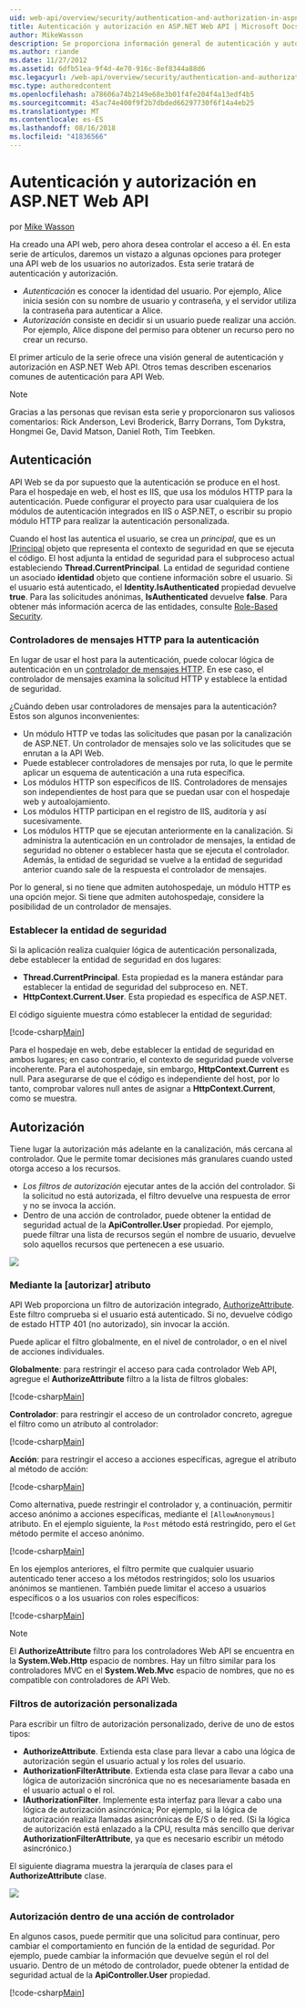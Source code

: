 ```yaml
---
uid: web-api/overview/security/authentication-and-authorization-in-aspnet-web-api
title: Autenticación y autorización en ASP.NET Web API | Microsoft Docs
author: MikeWasson
description: Se proporciona información general de autenticación y autorización en ASP.NET Web API.
ms.author: riande
ms.date: 11/27/2012
ms.assetid: 6dfb51ea-9f4d-4e70-916c-8ef8344a88d6
msc.legacyurl: /web-api/overview/security/authentication-and-authorization-in-aspnet-web-api
msc.type: authoredcontent
ms.openlocfilehash: a78606a74b2149e68e3b01f4fe204f4a13edf4b5
ms.sourcegitcommit: 45ac74e400f9f2b7dbded66297730f6f14a4eb25
ms.translationtype: MT
ms.contentlocale: es-ES
ms.lasthandoff: 08/16/2018
ms.locfileid: "41836566"
---
```

<a name="authentication-and-authorization-in-aspnet-web-api"></a>Autenticación y autorización en ASP.NET Web API
====================
por [Mike Wasson](https://github.com/MikeWasson)

Ha creado una API web, pero ahora desea controlar el acceso a él. En esta serie de artículos, daremos un vistazo a algunas opciones para proteger una API web de los usuarios no autorizados. Esta serie tratará de autenticación y autorización.

- *Autenticación* es conocer la identidad del usuario. Por ejemplo, Alice inicia sesión con su nombre de usuario y contraseña, y el servidor utiliza la contraseña para autenticar a Alice.
- *Autorización* consiste en decidir si un usuario puede realizar una acción. Por ejemplo, Alice dispone del permiso para obtener un recurso pero no crear un recurso.

El primer artículo de la serie ofrece una visión general de autenticación y autorización en ASP.NET Web API. Otros temas describen escenarios comunes de autenticación para API Web.

> [!NOTE]
> Gracias a las personas que revisan esta serie y proporcionaron sus valiosos comentarios: Rick Anderson, Levi Broderick, Barry Dorrans, Tom Dykstra, Hongmei Ge, David Matson, Daniel Roth, Tim Teebken.


## <a name="authentication"></a>Autenticación

API Web se da por supuesto que la autenticación se produce en el host. Para el hospedaje en web, el host es IIS, que usa los módulos HTTP para la autenticación. Puede configurar el proyecto para usar cualquiera de los módulos de autenticación integrados en IIS o ASP.NET, o escribir su propio módulo HTTP para realizar la autenticación personalizada.

Cuando el host las autentica el usuario, se crea un *principal*, que es un [IPrincipal](https://msdn.microsoft.com/library/System.Security.Principal.IPrincipal.aspx) objeto que representa el contexto de seguridad en que se ejecuta el código. El host adjunta la entidad de seguridad para el subproceso actual estableciendo **Thread.CurrentPrincipal**. La entidad de seguridad contiene un asociado **identidad** objeto que contiene información sobre el usuario. Si el usuario está autenticado, el **Identity.IsAuthenticated** propiedad devuelve **true**. Para las solicitudes anónimas, **IsAuthenticated** devuelve **false**. Para obtener más información acerca de las entidades, consulte [Role-Based Security](https://msdn.microsoft.com/library/shz8h065.aspx).

### <a name="http-message-handlers-for-authentication"></a>Controladores de mensajes HTTP para la autenticación

En lugar de usar el host para la autenticación, puede colocar lógica de autenticación en un [controlador de mensajes HTTP](../advanced/http-message-handlers.md). En ese caso, el controlador de mensajes examina la solicitud HTTP y establece la entidad de seguridad.

¿Cuándo deben usar controladores de mensajes para la autenticación? Estos son algunos inconvenientes:

- Un módulo HTTP ve todas las solicitudes que pasan por la canalización de ASP.NET. Un controlador de mensajes solo ve las solicitudes que se enrutan a la API Web.
- Puede establecer controladores de mensajes por ruta, lo que le permite aplicar un esquema de autenticación a una ruta específica.
- Los módulos HTTP son específicos de IIS. Controladores de mensajes son independientes de host para que se puedan usar con el hospedaje web y autoalojamiento.
- Los módulos HTTP participan en el registro de IIS, auditoría y así sucesivamente.
- Los módulos HTTP que se ejecutan anteriormente en la canalización. Si administra la autenticación en un controlador de mensajes, la entidad de seguridad no obtener o establecer hasta que se ejecuta el controlador. Además, la entidad de seguridad se vuelve a la entidad de seguridad anterior cuando sale de la respuesta el controlador de mensajes.

Por lo general, si no tiene que admiten autohospedaje, un módulo HTTP es una opción mejor. Si tiene que admiten autohospedaje, considere la posibilidad de un controlador de mensajes.

### <a name="setting-the-principal"></a>Establecer la entidad de seguridad

Si la aplicación realiza cualquier lógica de autenticación personalizada, debe establecer la entidad de seguridad en dos lugares:

- **Thread.CurrentPrincipal**. Esta propiedad es la manera estándar para establecer la entidad de seguridad del subproceso en. NET.
- **HttpContext.Current.User**. Esta propiedad es específica de ASP.NET.

El código siguiente muestra cómo establecer la entidad de seguridad:

[!code-csharp[Main](authentication-and-authorization-in-aspnet-web-api/samples/sample1.cs)]

Para el hospedaje en web, debe establecer la entidad de seguridad en ambos lugares; en caso contrario, el contexto de seguridad puede volverse incoherente. Para el autohospedaje, sin embargo, **HttpContext.Current** es null. Para asegurarse de que el código es independiente del host, por lo tanto, comprobar valores null antes de asignar a **HttpContext.Current**, como se muestra.

## <a name="authorization"></a>Autorización

Tiene lugar la autorización más adelante en la canalización, más cercana al controlador. Que le permite tomar decisiones más granulares cuando usted otorga acceso a los recursos.

- *Los filtros de autorización* ejecutar antes de la acción del controlador. Si la solicitud no está autorizada, el filtro devuelve una respuesta de error y no se invoca la acción.
- Dentro de una acción de controlador, puede obtener la entidad de seguridad actual de la **ApiController.User** propiedad. Por ejemplo, puede filtrar una lista de recursos según el nombre de usuario, devuelve solo aquellos recursos que pertenecen a ese usuario.

![](authentication-and-authorization-in-aspnet-web-api/_static/image1.png)

<a id="auth3"></a>
### <a name="using-the-authorize-attribute"></a>Mediante la [autorizar] atributo

API Web proporciona un filtro de autorización integrado, [AuthorizeAttribute](https://msdn.microsoft.com/library/system.web.http.authorizeattribute.aspx). Este filtro comprueba si el usuario está autenticado. Si no, devuelve código de estado HTTP 401 (no autorizado), sin invocar la acción.

Puede aplicar el filtro globalmente, en el nivel de controlador, o en el nivel de acciones individuales.

**Globalmente**: para restringir el acceso para cada controlador Web API, agregue el **AuthorizeAttribute** filtro a la lista de filtros globales:

[!code-csharp[Main](authentication-and-authorization-in-aspnet-web-api/samples/sample2.cs)]

**Controlador**: para restringir el acceso de un controlador concreto, agregue el filtro como un atributo al controlador:

[!code-csharp[Main](authentication-and-authorization-in-aspnet-web-api/samples/sample3.cs)]

**Acción**: para restringir el acceso a acciones específicas, agregue el atributo al método de acción:

[!code-csharp[Main](authentication-and-authorization-in-aspnet-web-api/samples/sample4.cs)]

Como alternativa, puede restringir el controlador y, a continuación, permitir acceso anónimo a acciones específicas, mediante el `[AllowAnonymous]` atributo. En el ejemplo siguiente, la `Post` método está restringido, pero el `Get` método permite el acceso anónimo.

[!code-csharp[Main](authentication-and-authorization-in-aspnet-web-api/samples/sample5.cs)]

En los ejemplos anteriores, el filtro permite que cualquier usuario autenticado tener acceso a los métodos restringidos; solo los usuarios anónimos se mantienen. También puede limitar el acceso a usuarios específicos o a los usuarios con roles específicos:

[!code-csharp[Main](authentication-and-authorization-in-aspnet-web-api/samples/sample6.cs)]

> [!NOTE]
> El **AuthorizeAttribute** filtro para los controladores Web API se encuentra en la **System.Web.Http** espacio de nombres. Hay un filtro similar para los controladores MVC en el **System.Web.Mvc** espacio de nombres, que no es compatible con controladores de API Web.


### <a name="custom-authorization-filters"></a>Filtros de autorización personalizada

Para escribir un filtro de autorización personalizado, derive de uno de estos tipos:

- **AuthorizeAttribute**. Extienda esta clase para llevar a cabo una lógica de autorización según el usuario actual y los roles del usuario.
- **AuthorizationFilterAttribute**. Extienda esta clase para llevar a cabo una lógica de autorización sincrónica que no es necesariamente basada en el usuario actual o el rol.
- **IAuthorizationFilter**. Implemente esta interfaz para llevar a cabo una lógica de autorización asincrónica; Por ejemplo, si la lógica de autorización realiza llamadas asincrónicas de E/S o de red. (Si la lógica de autorización está enlazado a la CPU, resulta más sencillo que derivar **AuthorizationFilterAttribute**, ya que es necesario escribir un método asincrónico.)

El siguiente diagrama muestra la jerarquía de clases para el **AuthorizeAttribute** clase.

![](authentication-and-authorization-in-aspnet-web-api/_static/image2.png)

### <a name="authorization-inside-a-controller-action"></a>Autorización dentro de una acción de controlador

En algunos casos, puede permitir que una solicitud para continuar, pero cambiar el comportamiento en función de la entidad de seguridad. Por ejemplo, puede cambiar la información que devuelve según el rol del usuario. Dentro de un método de controlador, puede obtener la entidad de seguridad actual de la **ApiController.User** propiedad.

[!code-csharp[Main](authentication-and-authorization-in-aspnet-web-api/samples/sample7.cs)]
